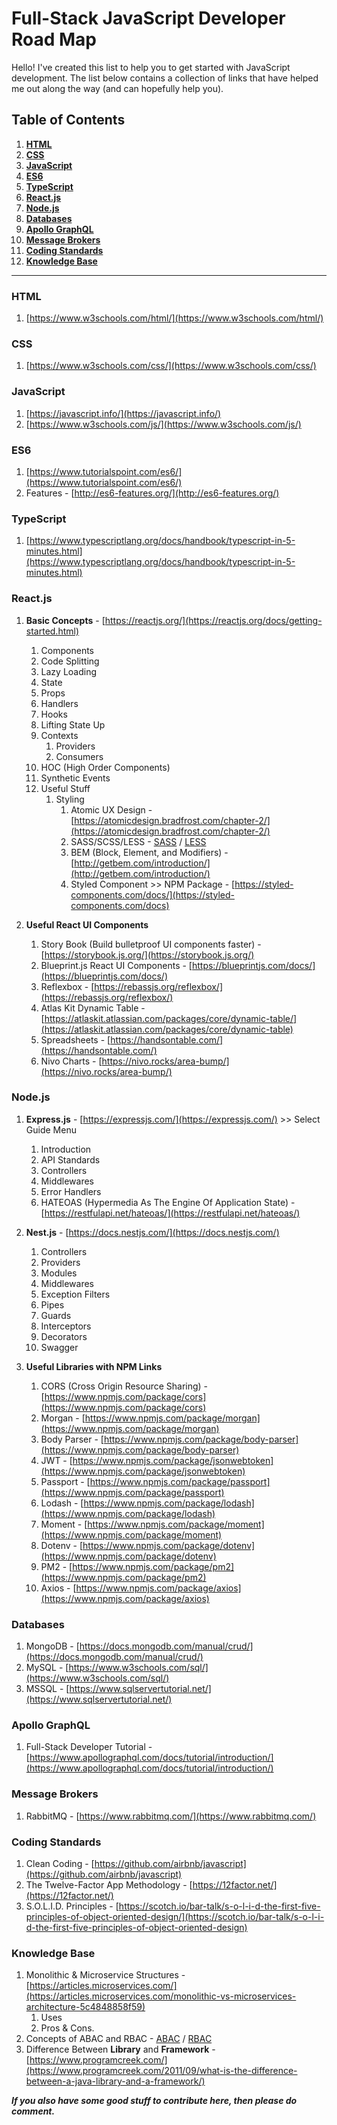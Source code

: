 # Full-Stack JavaScript Developer Road Map
Hello! I've created this list to help you to get started with JavaScript development. The list below contains a collection of links that have helped me out along the way (and can hopefully help you).

## Table of Contents
1. **[HTML](#html)**
1. **[CSS](#css)**
1. **[JavaScript](#javascript)**
1. **[ES6](#es6)**
1. **[TypeScript](#typescript)**
1. **[React.js](#reactjs)**
1. **[Node.js](#nodejs)**
1. **[Databases](#databases)**
1. **[Apollo GraphQL](#apollo-graphql)**
1. **[Message Brokers](#message-brokers)**
1. **[Coding Standards](#coding-standards)**
1. **[Knowledge Base](#knowledge-base)**

------------

### HTML
1. [https://www.w3schools.com/html/](https://www.w3schools.com/html/)

### CSS
1. [https://www.w3schools.com/css/](https://www.w3schools.com/css/)

### JavaScript
1. [https://javascript.info/](https://javascript.info/)
1. [https://www.w3schools.com/js/](https://www.w3schools.com/js/)

### ES6
1. [https://www.tutorialspoint.com/es6/](https://www.tutorialspoint.com/es6/)
1. Features - [http://es6-features.org/](http://es6-features.org/)

### TypeScript
1. [https://www.typescriptlang.org/docs/handbook/typescript-in-5-minutes.html](https://www.typescriptlang.org/docs/handbook/typescript-in-5-minutes.html)

### React.js
1. **Basic Concepts** - [https://reactjs.org/](https://reactjs.org/docs/getting-started.html)
	1. Components
	1. Code Splitting
	1. Lazy Loading
	1. State
	1. Props
	1. Handlers
	1. Hooks
	1. Lifting State Up
	1. Contexts
		1. Providers
		1. Consumers
	1. HOC (High Order Components)
	1. Synthetic Events
	1. Useful Stuff 
		1. Styling
			1. Atomic UX Design - [https://atomicdesign.bradfrost.com/chapter-2/](https://atomicdesign.bradfrost.com/chapter-2/)
			2. SASS/SCSS/LESS - [SASS](https://sass-lang.com/documentation) / [LESS](http://lesscss.org/features/)
			3. BEM (Block, Element, and Modifiers) - [http://getbem.com/introduction/](http://getbem.com/introduction/)
			4. Styled Component >> NPM Package - [https://styled-components.com/docs/](https://styled-components.com/docs)

1. **Useful React UI Components**
	1. Story Book (Build bulletproof UI components faster) - [https://storybook.js.org/](https://storybook.js.org/)
	1. Blueprint.js React UI Components - [https://blueprintjs.com/docs/](https://blueprintjs.com/docs/)
	1. Reflexbox - [https://rebassjs.org/reflexbox/](https://rebassjs.org/reflexbox/)
	1. Atlas Kit Dynamic Table - [https://atlaskit.atlassian.com/packages/core/dynamic-table/](https://atlaskit.atlassian.com/packages/core/dynamic-table)
	1. Spreadsheets - [https://handsontable.com/](https://handsontable.com/)
	1. Nivo Charts - [https://nivo.rocks/area-bump/](https://nivo.rocks/area-bump/)

### Node.js
1. **Express.js** -  [https://expressjs.com/](https://expressjs.com/) >> Select Guide Menu
	1. Introduction
	1. API Standards
	1. Controllers
	1. Middlewares
	1. Error Handlers
	1. HATEOAS (Hypermedia As The Engine Of Application State) - [https://restfulapi.net/hateoas/](https://restfulapi.net/hateoas/)

1. **Nest.js** - [https://docs.nestjs.com/](https://docs.nestjs.com/)
	1. Controllers
	1. Providers
	1. Modules
	1. Middlewares
	1. Exception Filters
	1. Pipes
	1. Guards
	1. Interceptors
	1. Decorators
	1. Swagger

1. **Useful Libraries with NPM Links**
	1. CORS (Cross Origin Resource Sharing) - [https://www.npmjs.com/package/cors](https://www.npmjs.com/package/cors)
	1. Morgan - [https://www.npmjs.com/package/morgan](https://www.npmjs.com/package/morgan)
	1. Body Parser - [https://www.npmjs.com/package/body-parser](https://www.npmjs.com/package/body-parser)
	1. JWT - [https://www.npmjs.com/package/jsonwebtoken](https://www.npmjs.com/package/jsonwebtoken)
	1. Passport - [https://www.npmjs.com/package/passport](https://www.npmjs.com/package/passport)
	1. Lodash - [https://www.npmjs.com/package/lodash](https://www.npmjs.com/package/lodash)
	1. Moment - [https://www.npmjs.com/package/moment](https://www.npmjs.com/package/moment)
	1. Dotenv - [https://www.npmjs.com/package/dotenv](https://www.npmjs.com/package/dotenv)
	1. PM2 - [https://www.npmjs.com/package/pm2](https://www.npmjs.com/package/pm2)
	1. Axios - [https://www.npmjs.com/package/axios](https://www.npmjs.com/package/axios)

### Databases
1. MongoDB - [https://docs.mongodb.com/manual/crud/](https://docs.mongodb.com/manual/crud/)
1. MySQL - [https://www.w3schools.com/sql/](https://www.w3schools.com/sql/)
1. MSSQL - [https://www.sqlservertutorial.net/](https://www.sqlservertutorial.net/)

### Apollo GraphQL
1. Full-Stack Developer Tutorial - [https://www.apollographql.com/docs/tutorial/introduction/](https://www.apollographql.com/docs/tutorial/introduction/)

### Message Brokers
1. RabbitMQ - [https://www.rabbitmq.com/](https://www.rabbitmq.com/)

### Coding Standards
1. Clean Coding - [https://github.com/airbnb/javascript](https://github.com/airbnb/javascript)
1. The Twelve-Factor App Methodology - [https://12factor.net/](https://12factor.net/)
1. S.O.L.I.D. Principles - [https://scotch.io/bar-talk/s-o-l-i-d-the-first-five-principles-of-object-oriented-design/](https://scotch.io/bar-talk/s-o-l-i-d-the-first-five-principles-of-object-oriented-design)

### Knowledge Base
1. Monolithic & Microservice Structures - [https://articles.microservices.com/](https://articles.microservices.com/monolithic-vs-microservices-architecture-5c4848858f59)
	1. Uses
	1. Pros & Cons.
1. Concepts of ABAC and RBAC - [ABAC](https://en.wikipedia.org/wiki/Attribute-based_access_control) / [RBAC](https://en.wikipedia.org/wiki/Role-based_access_control "RBAC")
1. Difference Between **Library** and **Framework** - [https://www.programcreek.com/](https://www.programcreek.com/2011/09/what-is-the-difference-between-a-java-library-and-a-framework/)


***If you also have some good stuff to contribute here, then please do comment.***
